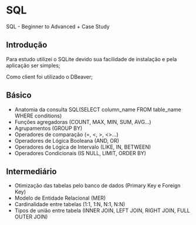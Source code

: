 # SQL
SQL - Beginner to Advanced +  Case Study

## Introdução
Para estudo utilizei o SQLite devido sua facilidade de instalação e pela aplicação ser simples;

Como client foi utilizado o DBeaver;

## Básico
- Anatomia da consulta SQL(SELECT column_name FROM table_name WHERE conditions)
- Funções agregadoras (COUNT, MAX, MIN, SUM, AVG...)
- Agrupamentos (GROUP BY)
- Operadores de comparação (=, <, >, <>...)
- Operadores de Lógica Booleana (AND, OR)
- Operadores de Lógica de Intervalo (LIKE, IN, BETWEEN)
- Operadores Condicionais (IS NULL, LIMIT, ORDER BY)

## Intermediário
- Otimização das tabelas pelo banco de dados (Primary Key e Foreign Key)
- Modelo de Entidade Relacional (MER)
- Cardinalidade entre tabelas (1:1, 1:N, N:1, N:N)
- Tipos de união entre tabela (INNER JOIN, LEFT JOIN, RIGHT JOIN, FULL OUTER JOIN)

